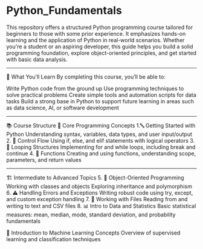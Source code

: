# Python_Fundamentals

This repository offers a structured Python programming course tailored for beginners to those with some prior experience. It emphasizes hands-on learning and the application of Python in real-world scenarios. Whether you're a student or an aspiring developer, this guide helps you build a solid programming foundation, explore object-oriented principles, and get started with basic data analysis.
__________________________________________________________________________________________________________________________________________________________________________________
🎯 What You'll Learn
By completing this course, you’ll be able to:

Write Python code from the ground up
Use programming techniques to solve practical problems
Create simple tools and automation scripts for data tasks
Build a strong base in Python to support future learning in areas such as data science, AI, or software development
__________________________________________________________________________________________________________________________________________________________________________________
📚 Course Structure
🧩 Core Programming Concepts
1.🔤 Getting Started with Python
    Understanding syntax, variables, data types, and user input/output
2. 🔀 Control Flow
    Using if, else, and elif statements with logical operators
3. 🔁 Looping Structures
    Implementing for and while loops, including break and continue
4. 🧰 Functions
    Creating and using functions, understanding scope, parameters, and return values
__________________________________________________________________________________________________________________________________________________________________________________
🏗 Intermediate to Advanced Topics
5. 🌟 Object-Oriented Programming
    Working with classes and objects
    Exploring inheritance and polymorphism
6. ⚠ Handling Errors and Exceptions
    Writing robust code using try, except, and custom exception handling
7. 📁 Working with Files
    Reading from and writing to text and CSV files
8. 📊 Intro to Data and Statistics
    Basic statistical measures: mean, median, mode, standard deviation, and probability fundamentals

🤖 Introduction to Machine Learning Concepts
Overview of supervised learning and classification techniques

